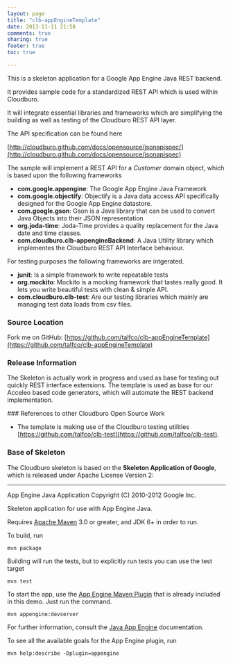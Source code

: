 ```yaml
---
layout: page
title: "clb-appEngineTemplate"
date: 2013-11-11 21:58
comments: true
sharing: true
footer: true
toc: true

---
```

This is a skeleton application for a Google App Engine Java REST backend.

It provides sample code for a standardized REST API which is used within Cloudburo. 

It will integrate essential libraries and frameworks which are simplifying the building as well as testing of the Cloudburo REST API layer.

The API specification can be found here

[http://cloudburo.github.com/docs/opensource/jsonapispec/](http://cloudburo.github.com/docs/opensource/jsonapispec)

The sample will implement a REST API for a _Customer_ domain object, which is based upon the following frameworks

* __com.google.appengine__: The Google App Engine Java Framework
* __com.google.objectify__: Objectify is a Java data access API specifically designed for the Google App Engine datastore.
* __com.google.gson__: Gson is a Java library that can be used to convert Java Objects into their JSON representation
* __org.joda-time__: Joda-Time provides a quality replacement for the Java date and time classes.
* __com.cloudburo.clb-appengineBackend__: A Java Utility library which implementes the Cloudburo REST API Interface behaviour.

For testing purposes the following frameworks are intgerated.

* __junit__: Is a simple framework to write repeatable tests
* __org.mockito__: Mockito is a mocking framework that tastes really good. It lets you write beautiful tests with clean & simple API.
* __com.cloudburo.clb-test__: Are our testing libraries which mainly are managing test data loads from csv files.

### Source Location

Fork me on GitHub: [https://github.com/talfco/clb-appEngineTemplate](https://github.com/talfco/clb-appEngineTemplate)


### Release Information

The Skeleton is actually work in progress and used as base for testing out quickly REST interface extensions. The template is used as base for our Acceleo based code generators, which will automate the REST backend implementation.

### References to other Cloudburo Open Source Work

* The template is making use of the Cloudburo testing utilities [https://github.com/talfco/clb-test](https://github.com/talfco/clb-test).

### Base of Skeleton

The Cloudburo skeleton is based on the **Skeleton Application of Google**, which is released under Apache License Version 2:

-------------------------------------------------

App Engine Java Application
Copyright (C) 2010-2012 Google Inc.

Skeleton application for use with App Engine Java.

Requires [Apache Maven](http://maven.apache.org) 3.0 or greater, and JDK 6+ in order to run.

To build, run

    mvn package

Building will run the tests, but to explicitly run tests you can use the test target

    mvn test

To start the app, use the [App Engine Maven Plugin](http://code.google.com/p/appengine-maven-plugin/) that is already included in this demo.  Just run the command.

    mvn appengine:devserver

For further information, consult the [Java App Engine](https://developers.google.com/appengine/docs/java/overview) documentation.

To see all the available goals for the App Engine plugin, run

    mvn help:describe -Dplugin=appengine
